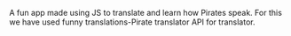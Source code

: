 A fun app made using JS to translate and learn how Pirates speak. For this we have used funny translations-Pirate translator API for translator.
